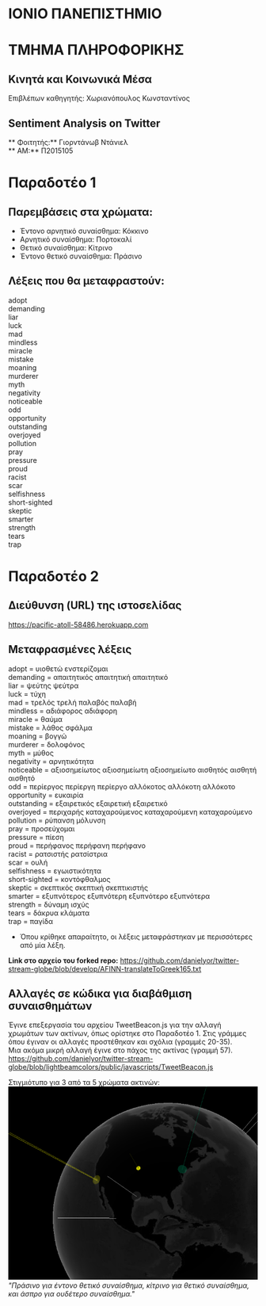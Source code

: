 # ΙΟΝΙΟ ΠΑΝΕΠΙΣΤΗΜΙΟ  
# ΤΜΗΜΑ ΠΛΗΡΟΦΟΡΙΚΗΣ  

## Κινητά και Κοινωνικά Μέσα  
Επιβλέπων καθηγητής: Χωριανόπουλος Κωνσταντίνος

## Sentiment Analysis on Twitter  
** Φοιτητής:** Γιορντάνωβ Ντάνιελ  
** ΑΜ:** Π2015105

# Παραδοτέο 1  
## Παρεμβάσεις στα χρώματα:

- Έντονο αρνητικό συναίσθημα: Κόκκινο  
- Αρνητικό συναίσθημα: Πορτοκαλί  
- Θετικό συναίσθημα: Κίτρινο  
- Έντονο θετικό συναίσθημα: Πράσινο

## Λέξεις που θα μεταφραστούν:  
adopt  
demanding  
liar  
luck  
mad  
mindless  
miracle  
mistake  
moaning  
murderer  
myth  
negativity  
noticeable  
odd  
opportunity  
outstanding  
overjoyed  
pollution  
pray  
pressure  
proud  
racist  
scar  
selfishness  
short-sighted  
skeptic  
smarter  
strength  
tears  
trap  

# Παραδοτέο 2
## Διεύθυνση (URL) της ιστοσελίδας  
https://pacific-atoll-58486.herokuapp.com  
## Μεταφρασμένες λέξεις  
adopt = υιοθετώ ενστερίζομαι  
demanding = απαιτητικός απαιτητική απαιτητικό  
liar = ψεύτης ψεύτρα  
luck = τύχη  
mad = τρελός τρελή παλαβός παλαβή  
mindless = αδιάφορος αδιάφορη  
miracle = θαύμα  
mistake = λάθος σφάλμα  
moaning = βογγώ  
murderer = δολοφόνος  
myth = μύθος  
negativity = αρνητικότητα  
noticeable = αξιοσημείωτος αξιοσημείωτη αξιοσημείωτο αισθητός αισθητή αισθητό  
odd = περίεργος περίεργη περίεργο αλλόκοτος αλλόκοτη αλλόκοτο  
opportunity = ευκαιρία  
outstanding = εξαιρετικός εξαιρετική εξαιρετικό  
overjoyed = περιχαρής καταχαρούμενος καταχαρούμενη καταχαρούμενο  
pollution = ρύπανση μόλυνση  
pray = προσεύχομαι  
pressure = πίεση  
proud = περήφανος περήφανη περήφανο  
racist = ρατσιστής ρατσίστρια  
scar = ουλή  
selfishness = εγωιστικότητα  
short-sighted = κοντόφθαλμος  
skeptic = σκεπτικός σκεπτική σκεπτικιστής  
smarter = εξυπνότερος εξυπνότερη εξυπνότερο εξυπνότερα  
strength = δύναμη ισχύς  
tears = δάκρυα κλάματα  
trap = παγίδα  

* Όπου κρίθηκε απαραίτητο, οι λέξεις μεταφράστηκαν με περισσότερες από μία λέξη.  
  
**Link στο αρχείο του forked repo:**   https://github.com/danielyor/twitter-stream-globe/blob/develop/AFINN-translateToGreek165.txt  
## Αλλαγές σε κώδικα για διαβάθμιση συναισθημάτων  
Έγινε επεξεργασία του αρχείου TweetBeacon.js για την αλλαγή χρωμάτων των ακτίνων, όπως ορίστηκε στο Παραδοτέο 1. Στις γράμμες όπου έγιναν οι αλλαγές προστέθηκαν και σχόλια (γραμμές 20-35).  
Μια ακόμα μικρή αλλαγή έγινε στο πάχος της ακτίνας (γραμμή 57).  
https://github.com/danielyor/twitter-stream-globe/blob/lightbeamcolors/public/javascripts/TweetBeacon.js  

Στιγμιότυπο για 3 από τα 5 χρώματα ακτινών:  
![screenshot](lightbeamdemo.png)  
*"Πράσινο για έντονο θετικό συναίσθημα, κίτρινο για θετικό συναίσθημα, και άσπρο για ουδέτερο συναίσθημα."*
